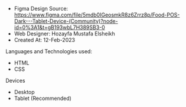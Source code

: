- Figma Design Source: https://www.figma.com/file/5mdb0IGeosmkR8z6Zrrz8p/Food-POS-Dark---Tablet-Device-(Community)?node-id=0%3A1&t=gB193wbL7H389SB3-0
- Web Designer: Hozayfa Mustafa Elsheikh
- Created At: 12-Feb-2023

Languages and Technologies used:
- HTML
- CSS

Devices
- Desktop
- Tablet (Recommended)